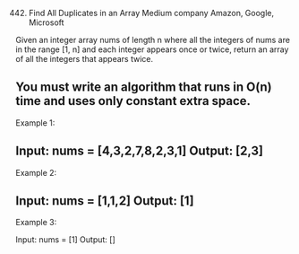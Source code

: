 442. Find All Duplicates in an Array
Medium
company
Amazon, Google, Microsoft

Given an integer array nums of length n where all the integers of nums are in the range [1, n] and each integer appears once or twice, return an array of all the integers that appears twice.

You must write an algorithm that runs in O(n) time and uses only constant extra space.
----------------
Example 1:

Input: nums = [4,3,2,7,8,2,3,1]
Output: [2,3]
----------------
Example 2:

Input: nums = [1,1,2]
Output: [1]
----------------
Example 3:

Input: nums = [1]
Output: []